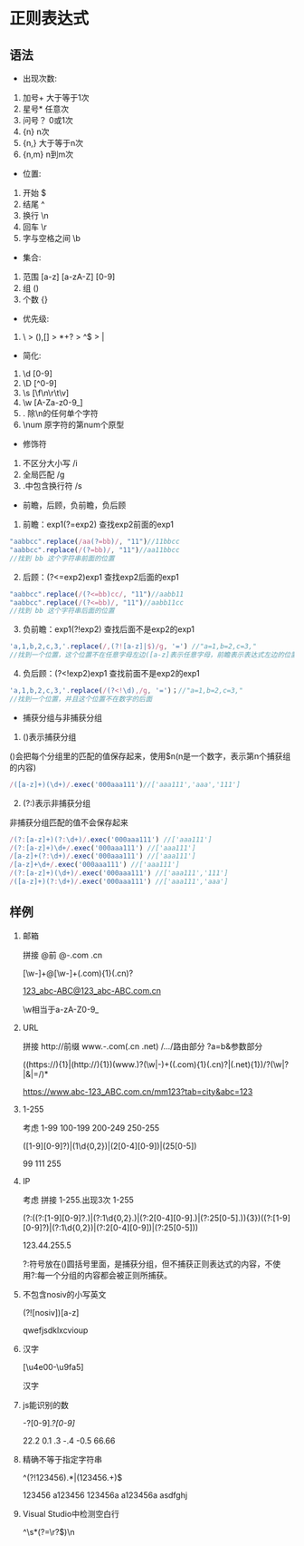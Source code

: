 # 正则表达式

## 语法

* 出现次数:
1. 加号+ 大于等于1次
2. 星号* 任意次
3. 问号？ 0或1次
4. {n} n次
5. {n,} 大于等于n次
6. {n,m} n到m次

* 位置:
1. 开始 $
2. 结尾 ^
3. 换行 \n
4. 回车 \r
5. 字与空格之间 \b

* 集合:
1. 范围 [a-z] [a-zA-Z] [0-9]
2. 组 ()
3. 个数 {}

* 优先级:
1. \ > (),[] > *+? > ^$ > |

* 简化:
1. \d [0-9]
2. \D [^0-9]
3. \s [\f\n\r\t\v]
4. \w [A-Za-z0-9_]
5. . 除\n的任何单个字符
6. \num 原字符的第num个原型

* 修饰符
1. 不区分大小写 /i
2. 全局匹配 /g
3. .中包含换行符 /s

* 前瞻，后顾，负前瞻，负后顾
1. 前瞻：exp1(?=exp2) 查找exp2前面的exp1
```js
"aabbcc".replace(/aa(?=bb)/, "11")//11bbcc
"aabbcc".replace(/(?=bb)/, "11")//aa11bbcc
//找到 bb 这个字符串前面的位置
```
2. 后顾：(?<=exp2)exp1 查找exp2后面的exp1
```js
"aabbcc".replace(/(?<=bb)cc/, "11")//aabb11
"aabbcc".replace(/(?<=bb)/, "11")//aabb11cc
//找到 bb 这个字符串后面的位置
```
3. 负前瞻：exp1(?!exp2) 查找后面不是exp2的exp1
```js
'a,1,b,2,c,3,'.replace(/,(?![a-z]|$)/g, '=') //"a=1,b=2,c=3,"
//找到一个位置，这个位置不在任意字母左边([a-z]表示任意字母，前瞻表示表达式左边的位置)且也不能在结尾的左边
```
4. 负后顾：(?<!exp2)exp1 查找前面不是exp2的exp1
```js
'a,1,b,2,c,3,'.replace(/(?<!\d),/g, '=')；//"a=1,b=2,c=3,"
//找到一个位置，并且这个位置不在数字的后面
```

* 捕获分组与非捕获分组
1. ()表示捕获分组

()会把每个分组里的匹配的值保存起来，使用$n(n是一个数字，表示第n个捕获组的内容)
```js
/([a-z]+)(\d+)/.exec('000aaa111')//['aaa111','aaa','111']
```

2. (?:)表示非捕获分组

非捕获分组匹配的值不会保存起来
```js
/(?:[a-z]+)(?:\d+)/.exec('000aaa111') //['aaa111']
/(?:[a-z]+)\d+/.exec('000aaa111') //['aaa111']
/[a-z]+(?:\d+)/.exec('000aaa111') //['aaa111']
/[a-z]+\d+/.exec('000aaa111') //['aaa111']
/(?:[a-z]+)(\d+)/.exec('000aaa111') //['aaa111','111']
/([a-z]+)(?:\d+)/.exec('000aaa111') //['aaa111','aaa']
```

## 样例

1. 邮箱

    拼接 @前 @-.com .cn

    [\w\-]+@[\w\-]+(.com){1}(.cn)?

    123_abc-ABC@123_abc-ABC.com.cn

    \w相当于a-zA-Z0-9_

2. URL

    拼接 http://前缀 www.-.com(.cn .net) /.../路由部分 ?a=b&参数部分

    ((https://){1}|(http://){1})(www.)?(\w|\-)+((.com){1}(.cn)?|(.net){1})/?(\w|\?|\&|=/)*

    https://www.abc-123_ABC.com.cn/mm123?tab=city&abc=123

3. 1-255

    考虑 1-99 100-199 200-249 250-255

    ([1-9][0-9]?)|(1\d{0,2})|(2[0-4][0-9])|(25[0-5])

    99 111 255

4. IP

    考虑 拼接 1-255.出现3次 1-255

    (?:((?:[1-9][0-9]?\.)|(?:1\d{0,2}\.)|(?:2[0-4][0-9]\.)|(?:25[0-5]\.)){3})((?:[1-9][0-9]?)|(?:1\d{0,2})|(?:2[0-4][0-9])|(?:25[0-5]))

    123.44.255.5

    ?:符号放在()圆括号里面，是捕获分组，但不捕获正则表达式的内容，不使用?:每一个分组的内容都会被正则所捕获。

5. 不包含nosiv的小写英文

    (?![nosiv])[a-z]

    qwefjsdklxcvioup

6. 汉字

    [\u4e00-\u9fa5]

    汉字

7. js能识别的数

    -?[0-9]*\.?[0-9]*

    22.2 0.1 .3 -.4 -0.5 66.66

8. 精确不等于指定字符串

    ^(?!123456).*|(123456.+)$

    123456 a123456 123456a a123456a asdfghj

9. Visual Studio中检测空白行

    ^\s*(?=\r?$)\n



